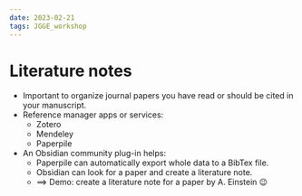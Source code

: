 ```yaml
---
date: 2023-02-21
tags: JGGE_workshop
---
```


# Literature notes

- Important to organize journal papers you have read or should be cited in your manuscript.
- Reference manager apps or services:
  - Zotero
  - Mendeley
  - Paperpile
- An Obsidian community plug-in helps:
  - Paperpile can automatically export whole data to a BibTex file.
  - Obsidian can look for a paper and create a literature note.
  - ==> Demo: create a literature note for a paper by A. Einstein 😉

